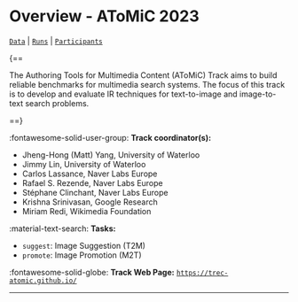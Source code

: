 # Overview - AToMiC 2023

[`Data`](./data.md) | [`Runs`](./runs.md) | [`Participants`](./participants.md)

{==

The Authoring Tools for Multimedia Content (AToMiC) Track aims to build reliable benchmarks for multimedia search systems. The focus of this track is to develop and evaluate IR techniques for text-to-image and image-to-text search problems.

==}

:fontawesome-solid-user-group: **Track coordinator(s):**

- Jheng-Hong (Matt) Yang, University of Waterloo 
- Jimmy Lin, University of Waterloo 
- Carlos Lassance, Naver Labs Europe 
- Rafael S. Rezende, Naver Labs Europe 
- Stéphane Clinchant, Naver Labs Europe 
- Krishna Srinivasan, Google Research 
- Miriam Redi, Wikimedia Foundation 

:material-text-search: **Tasks:**

- `suggest`: Image Suggestion (T2M) 
- `promote`: Image Promotion (M2T) 

:fontawesome-solid-globe: **Track Web Page:** [`https://trec-atomic.github.io/`](https://trec-atomic.github.io/) 

---

